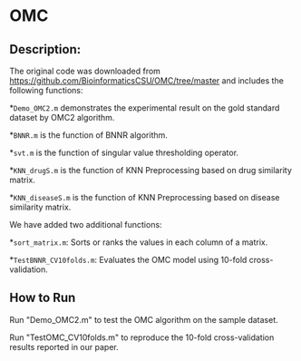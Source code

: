 # OMC


## Description: 
The original code was downloaded from https://github.com/BioinformaticsCSU/OMC/tree/master and includes the following functions:

*```Demo_OMC2.m``` demonstrates the experimental result on the gold standard dataset by OMC2 algorithm.

*```BNNR.m``` is the function of BNNR algorithm.

*```svt.m``` is the function of singular value thresholding operator.

*```KNN_drugS.m``` is the function of KNN Preprocessing based on drug similarity matrix.

*```KNN_diseaseS.m``` is the function of KNN Preprocessing based on disease similarity matrix.


We have added two additional functions:

*```sort_matrix.m```: Sorts or ranks the values in each column of a matrix.

*```TestBNNR_CV10folds.m```: Evaluates the OMC model using 10-fold cross-validation.

## How to Run
Run "Demo_OMC2.m" to test the OMC algorithm on the sample dataset.

Run "TestOMC_CV10folds.m" to reproduce the 10-fold cross-validation results reported in our paper.
